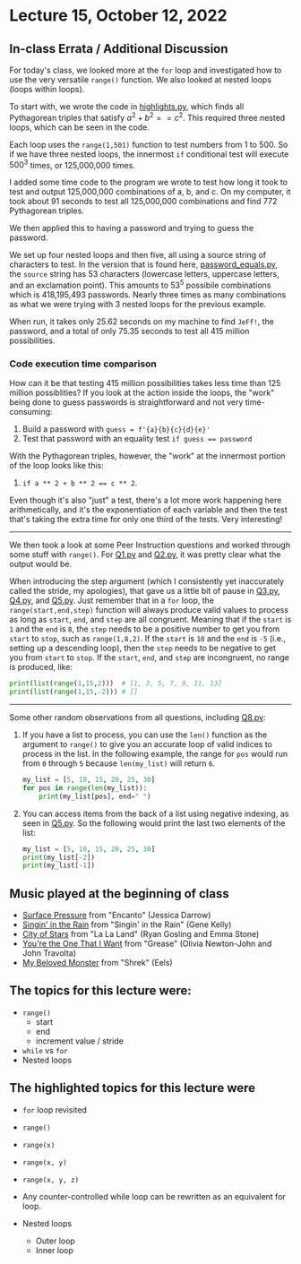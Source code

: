 # Lecture 15, October 12, 2022

## In-class Errata / Additional Discussion

For today's class, we looked more at the `for` loop and investigated how to use the very versatile `range()` function. We also looked at nested loops (loops within loops).

To start with, we wrote the code in [highlights.py](highlights.py), which finds all Pythagorean triples that satisfy $a^2 + b^2 == c^2$.  This required three nested loops, which can be seen in the code.

Each loop uses the `range(1,501)` function to test numbers from 1 to 500.  So if we have three nested loops, the innermost `if` conditional test will execute $500^3$ times, or 125,000,000 times.

I added some time code to the program we wrote to test how long it took to test and output 125,000,000 combinations of a, b, and c. On my computer, it took about 91 seconds to test all 125,000,000 combinations and find 772 Pythagorean triples.

We then applied this to having a password and trying to guess the password.

We set up four nested loops and then five, all using a source string of characters to test.  In the version that is found here, [password_equals.py](/rfulkerson/22fall1400/blob/main/Lecture_15/password_equals.py), the `source` string has 53 characters (lowercase letters, uppercase letters, and an exclamation point). This amounts to $53^5$ possibile combinations which is 418,195,493 passwords.  Nearly three times as many combinations as what we were trying with 3 nested loops for the previous example.

When run, it takes only 25.62 seconds on my machine to find `JeFf!`, the password, and a total of only 75.35 seconds to test all 415 million possibilities.

### Code execution time comparison
How can it be that testing 415 million possibilities takes less time than 125 million possiblities? If you look at the action inside the loops, the "work" being done to guess passwords is straightforward and not very time-consuming:

1. Build a password with `guess = f'{a}{b}{c}{d}{e}'`
2. Test that password with an equality test `if guess == password`

With the Pythagorean triples, however, the "work" at the innermost portion of the loop looks like this:

1. `if a ** 2 + b ** 2 == c ** 2`.  

Even though it's also "just" a test, there's a lot more work happening here arithmetically, and it's the exponentiation of each variable and then the test that's taking the extra time for only one third of the tests.  Very interesting!

----

We then took a look at some Peer Instruction questions and worked through some stuff with `range()`.  For [Q1.py](Q1.py) and [Q2.py](Q2.py), it was pretty clear what the output would be.

When introducing the step argument (which I consistently yet inaccurately called the stride, my apologies), that gave us a little bit of pause in [Q3.py](Q3.py), [Q4.py](Q4.py), and [Q5.py](Q5.py).  Just remember that in a `for` loop, the `range(start,end,step)` function will always produce valid values to process as long as `start`, `end`, and `step` are all congruent.  Meaning that if the `start` is `1` and the `end` is `8`, the `step` needs to be a positive number to get you from `start` to `stop`, such as `range(1,8,2)`.  If the `start` is `10` and the `end` is `-5` (i.e., setting up a descending loop), then the `step` needs to be negative to get you from `start` to `stop`.  If the `start`, `end`, and `step` are incongruent, no range is produced, like:

```python
print(list(range(1,15,2)))  # [1, 3, 5, 7, 9, 11, 13]
print(list(range(1,15,-2))) # []
```

---

Some other random observations from all questions, including [Q8.py](Q8.py):

1. If you have a list to process, you can use the `len()` function as the argument to `range()` to give you an accurate loop of valid indices to process in the list. In the following example, the range for `pos` would run from `0` through `5` because `len(my_list)` will return `6`.

	```python
	my_list = [5, 10, 15, 20, 25, 30]
	for pos in range(len(my_list)):
		print(my_list[pos], end=" ")
	```
2. You can access items from the back of a list using negative indexing, as seen in [Q5.py](Q5.py).  So the following would print the last two elements of the list:

	```python
	my_list = [5, 10, 15, 20, 25, 30]
	print(my_list[-2])
	print(my_list[-1])
	```

## Music played at the beginning of class

* [Surface Pressure](https://www.youtube.com/watch?v=tQwVKr8rCYw) from "Encanto" (Jessica Darrow)
* [Singin' in the Rain](https://www.youtube.com/watch?v=swloMVFALXw) from "Singin' in the Rain" (Gene Kelly)
* [City of Stars](https://www.youtube.com/watch?v=VFUos9sYbHs) from "La La Land" (Ryan Gosling and Emma Stone)
* [You're the One That I Want](https://www.youtube.com/watch?v=itRFjzQICJU) from "Grease" (Olivia Newton-John and John Travolta)
* [My Beloved Monster](https://www.youtube.com/watch?v=FKcFAihjzck) from "Shrek" (Eels)


## The topics for this lecture were:

* `range()`
	* start
	* end
	* increment value / stride
* `while` vs `for`
* Nested loops


## The highlighted topics for this lecture were

* `for` loop revisited
* `range()`
* `range(x)`
* `range(x, y)`
* `range(x, y, z)`

* Any counter-controlled while loop can be rewritten as an equivalent for loop.

* Nested loops
	* Outer loop
	* Inner loop
